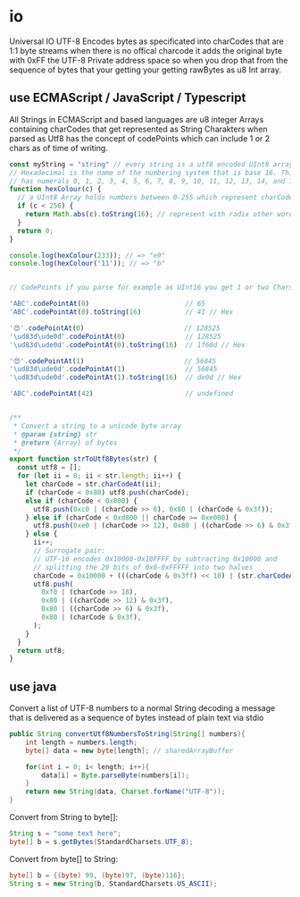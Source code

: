 # io
Universal IO UTF-8 Encodes bytes as specificated into charCodes that are 1:1 byte streams when there is no offical charcode it adds the original byte with 0xFF the UTF-8 Private address space so when you drop that from the sequence of bytes that your getting your getting rawBytes as u8 Int array. 

## use ECMAScript / JavaScript / Typescript
All Strings in ECMAScript and based languages are u8 integer Arrays containing charCodes that get represented as String Charakters when parsed
as Utf8 has the concept of codePoints which can include 1 or 2 chars as of time of writing. 
```ts
const myString = "string" // every string is a utf8 encoded UInt8 array so we deal with integers streamed
// Hexadecimal is the name of the numbering system that is base 16. This system, therefore, 
// has numerals 0, 1, 2, 3, 4, 5, 6, 7, 8, 9, 10, 11, 12, 13, 14, and 15
function hexColour(c) {
  // a UInt8 Array holds numbers between 0-255 which represent charCodes
  if (c < 256) {
    return Math.abs(c).toString(16); // represent with radix other word for base 16 
  }
  return 0;
}

console.log(hexColour(233)); // => "e9"
console.log(hexColour('11')); // => "b"


// CodePoints if you parse for example as UInt16 you get 1 or two Chars out of that numbers with UInt32 you can get charCodes 4 times u8 elements.

'ABC'.codePointAt(0)                        // 65
'ABC'.codePointAt(0).toString(16)           // 41 // Hex

'😍'.codePointAt(0)                         // 128525
'\ud83d\ude0d'.codePointAt(0)               // 128525
'\ud83d\ude0d'.codePointAt(0).toString(16)  // 1f60d // Hex

'😍'.codePointAt(1)                         // 56845
'\ud83d\ude0d'.codePointAt(1)               // 56845
'\ud83d\ude0d'.codePointAt(1).toString(16)  // de0d // Hex

'ABC'.codePointAt(42)                       // undefined


/**
 * Convert a string to a unicode byte array
 * @param {string} str
 * @return {Array} of bytes
 */
export function strToUtf8Bytes(str) {
  const utf8 = [];
  for (let ii = 0; ii < str.length; ii++) {
    let charCode = str.charCodeAt(ii);
    if (charCode < 0x80) utf8.push(charCode);
    else if (charCode < 0x800) {
      utf8.push(0xc0 | (charCode >> 6), 0x80 | (charCode & 0x3f));
    } else if (charCode < 0xd800 || charCode >= 0xe000) {
      utf8.push(0xe0 | (charCode >> 12), 0x80 | ((charCode >> 6) & 0x3f), 0x80 | (charCode & 0x3f));
    } else {
      ii++;
      // Surrogate pair:
      // UTF-16 encodes 0x10000-0x10FFFF by subtracting 0x10000 and
      // splitting the 20 bits of 0x0-0xFFFFF into two halves
      charCode = 0x10000 + (((charCode & 0x3ff) << 10) | (str.charCodeAt(ii) & 0x3ff));
      utf8.push(
        0xf0 | (charCode >> 18),
        0x80 | ((charCode >> 12) & 0x3f),
        0x80 | ((charCode >> 6) & 0x3f),
        0x80 | (charCode & 0x3f),
      );
    }
  }
  return utf8;
}
```



## use java
Convert a list of UTF-8 numbers to a normal String
decoding a message that is delivered as a sequence of bytes instead of plain text via stdio

```java
public String convertUtf8NumbersToString(String[] numbers){
    int length = numbers.length;
    byte[] data = new byte[length]; // sharedArrayBuffer

    for(int i = 0; i< length; i++){
        data[i] = Byte.parseByte(numbers[i]);
    }
    return new String(data, Charset.forName("UTF-8"));
}
```


Convert from String to byte[]:
```java
String s = "some text here";
byte[] b = s.getBytes(StandardCharsets.UTF_8);
```

Convert from byte[] to String:
```java
byte[] b = {(byte) 99, (byte)97, (byte)116};
String s = new String(b, StandardCharsets.US_ASCII);
```

